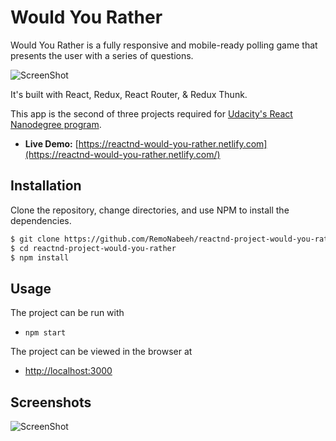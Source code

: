 # Would You Rather

Would You Rather is a fully responsive and mobile-ready polling game that presents the user with a series of questions.

![ScreenShot](https://github.com/RemoNabeeh/reactnd-project-would-you-rather/blob/master/puplic/images/screenshot1.jpg)

It's built with React, Redux, React Router, & Redux Thunk.

This app is the second of three projects required for [Udacity's React Nanodegree program](https://www.udacity.com/course/react-nanodegree--nd019).

- **Live Demo:** [https://reactnd-would-you-rather.netlify.com](https://reactnd-would-you-rather.netlify.com/)

## Installation

Clone the repository, change directories, and use NPM to install the dependencies.

```bash
$ git clone https://github.com/RemoNabeeh/reactnd-project-would-you-rather.git
$ cd reactnd-project-would-you-rather
$ npm install
```

## Usage

The project can be run with

- `npm start`

The project can be viewed in the browser at

- [http://localhost:3000](http://localhost:3000)

## Screenshots

![ScreenShot](https://github.com/RemoNabeeh/reactnd-project-would-you-rather/blob/master/puplic/images/screenshot2.jpg)
